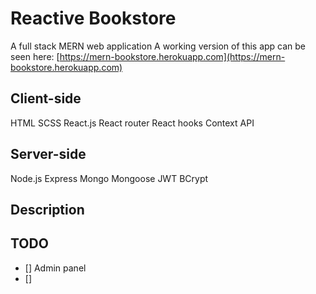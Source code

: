 # Reactive Bookstore

A full stack MERN web application
A working version of this app can be seen here: [https://mern-bookstore.herokuapp.com](https://mern-bookstore.herokuapp.com)

## Client-side
HTML
SCSS
React.js
React router
React hooks
Context API

## Server-side
Node.js
Express
Mongo
Mongoose
JWT
BCrypt

## Description

## TODO
- [] Admin panel
- []